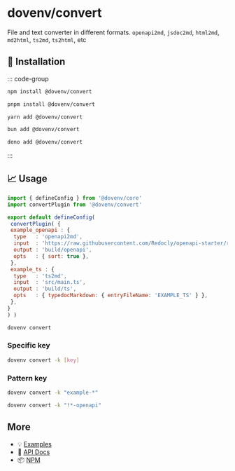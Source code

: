 # dovenv/convert

File and text converter in different formats.
`openapi2md`, `jsdoc2md`, `html2md`, `md2html`, `ts2md`, `ts2html`, etc

## 🔑 Installation

::: code-group

```bash [npm]
npm install @dovenv/convert
```

```bash [pnpm]
pnpm install @dovenv/convert
```

```bash [yarn]
yarn add @dovenv/convert
```

```bash [bun]
bun add @dovenv/convert
```

```bash [deno]
deno add @dovenv/convert
```

:::

## 📈 Usage

```js twoslash
import { defineConfig } from '@dovenv/core'
import convertPlugin from '@dovenv/convert'

export default defineConfig(
 convertPlugin( {
 example_openapi : {
  type   : 'openapi2md',
  input  : 'https://raw.githubusercontent.com/Redocly/openapi-starter/refs/heads/main/openapi/openapi.yaml',
  output : 'build/openapi',
  opts   : { sort: true },
 },
 example_ts : {
  type   : 'ts2md',
  input  : 'src/main.ts',
  output : 'build/ts',
  opts   : { typedocMarkdown: { entryFileName: 'EXAMPLE_TS' } },
 },
}
) )
```

```bash
dovenv convert
```

### Specific key

```bash
dovenv convert -k [key]
```

### Pattern key

```bash
dovenv convert -k "example-*"
```

```bash
dovenv convert -k "!*-openapi"
```

## More

- 💡 [Examples](examples.md)
- 📖 [API Docs](api.md)
- 📦 [NPM](https://www.npmjs.com/package/@dovenv/convert)
